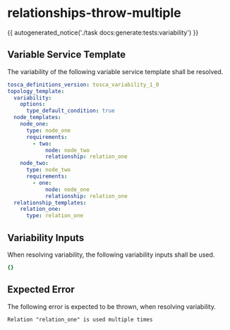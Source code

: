 # relationships-throw-multiple

{{ autogenerated_notice('./task docs:generate:tests:variability') }}


## Variable Service Template

The variability of the following variable service template shall be resolved.

```yaml linenums="1"
tosca_definitions_version: tosca_variability_1_0
topology_template:
  variability:
    options:
      type_default_condition: true
  node_templates:
    node_one:
      type: node_one
      requirements:
        - two:
            node: node_two
            relationship: relation_one
    node_two:
      type: node_two
      requirements:
        - one:
            node: node_one
            relationship: relation_one
  relationship_templates:
    relation_one:
      type: relation_one
```

## Variability Inputs

When resolving variability, the following variability inputs shall be used.

```yaml linenums="1"
{}
```




## Expected Error

The following error is expected to be thrown, when resolving variability.

```text linenums="1"
Relation "relation_one" is used multiple times
```
